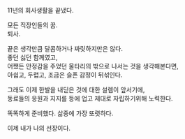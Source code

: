 
11년의 회사생활을 끝냈다.

모든 직장인들의 꿈.  
퇴사.

끝은 생각만큼 달콤하거나 짜릿하지만은 않다.  
좋던 싫던 함께였고,   
어쨌든 안정감을 주었던 울타리의 밖으로 나서는 것을 생각해본다면,  
아쉽고, 두렵고, 조금은 슬픈 감정이 뒤섞인다.  

그래도 이제 한발을 내딛은 것에 대한 설렘이 앞서기에,  
동료들의 응원과 지지를 등에 업고 제대로 자립하기위해 노력한다.  

똑똑하게 준비했다.
삶중에 가장 또렷하다.

이제 내가 나의 선장이다. 
